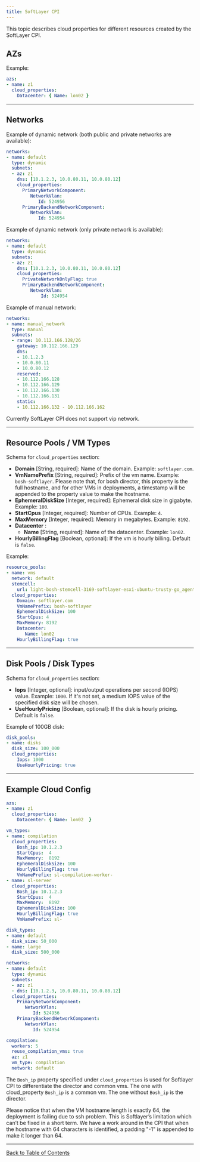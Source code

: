 ```yaml
---
title: SoftLayer CPI
---
```


This topic describes cloud properties for different resources created by the SoftLayer CPI.

## <a id='azs'></a> AZs

Example:

```yaml
azs:
- name: z1
  cloud_properties:
    Datacenter: { Name: lon02 }
```

---
## <a id='networks'></a> Networks

Example of dynamic network (both public and private networks are available):

```yaml
networks:
- name: default
  type: dynamic
  subnets:
  - az: z1
    dns: [10.1.2.3, 10.0.80.11, 10.0.80.12]
    cloud_properties:
      PrimaryNetworkComponent:
         NetworkVlan:
            Id: 524956
      PrimaryBackendNetworkComponent:
         NetworkVlan:
            Id: 524954
```

Example of dynamic network (only private network is available):

```yaml
networks:
- name: default
  type: dynamic
  subnets:
  - az: z1
    dns: [10.1.2.3, 10.0.80.11, 10.0.80.12]
    cloud_properties:
      PrivateNetworkOnlyFlag: true
      PrimaryBackendNetworkComponent:
         NetworkVlan:
             Id: 524954
```

Example of manual network:

```yaml
networks:
- name: manual_network
  type: manual
  subnets:
  - range: 10.112.166.128/26
    gateway: 10.112.166.129
    dns:
    - 10.1.2.3
    - 10.0.80.11
    - 10.0.80.12
    reserved:
    - 10.112.166.128
    - 10.112.166.129
    - 10.112.166.130
    - 10.112.166.131
    static:
    - 10.112.166.132 - 10.112.166.162
```

Currently SoftLayer CPI does not support vip network.

---
## <a id='resource-pools'></a> Resource Pools / VM Types

Schema for `cloud_properties` section:

* **Domain** [String, required]: Name of the domain. Example: `softlayer.com`.
* **VmNamePrefix** [String, required]: Prefix of the vm name. Example: `bosh-softlayer`. Please note that, for bosh director, this property is the full hostname, and for other VMs in deployments, a timestamp will be appended to the property value to make the hostname.
* **EphemeralDiskSize** [Integer, required]: Ephemeral disk size in gigabyte. Example: `100`.
* **StartCpus** [Integer, required]: Number of CPUs. Example: `4`.
* **MaxMemory** [Integer, required]: Memory in megabytes. Example: `8192`.
* **Datacenter** :
    * **Name** [String, required]: Name of the datacenter. Example: `lon02`.
* **HourlyBillingFlag** [Boolean, optional]: If the vm is hourly billing. Default is `false`. 

Example:

```yaml
resource_pools:
- name: vms
  network: default
  stemcell:
    url: light-bosh-stemcell-3169-softlayer-esxi-ubuntu-trusty-go_agent
  cloud_properties:
    Domain: softlayer.com
    VmNamePrefix: bosh-softlayer
    EphemeralDiskSize: 100
    StartCpus: 4
    MaxMemory: 8192
    Datacenter:
       Name: lon02
    HourlyBillingFlag: true
```

---
## <a id='disk-pools'></a> Disk Pools / Disk Types

Schema for `cloud_properties` section:

* **Iops** [Integer, optional]: input/output operations per second (IOPS) value. Example: `1000`. If it's not set, a medium IOPS value of the specified disk size will be chosen.
* **UseHourlyPricing** [Boolean, optional]: If the disk is hourly pricing. Default is `false`.

Example of 100GB disk:

```yaml
disk_pools:
- name: disks
  disk_size: 100_000
  cloud_properties:
    Iops: 1000
    UseHourlyPricing: true
```

---
## <a id='cloud-config'></a> Example Cloud Config

```yaml
azs:
- name: z1
  cloud_properties:
    Datacenter: { Name: lon02  }

vm_types:
- name: compilation
  cloud_properties:
    Bosh_ip: 10.1.2.3
    StartCpus:  4
    MaxMemory:  8192
    EphemeralDiskSize: 100
    HourlyBillingFlag: true
    VmNamePrefix: sl-compilation-worker-
- name: sl-server
  cloud_properties:
    Bosh_ip: 10.1.2.3
    StartCpus:  4
    MaxMemory:  8192
    EphemeralDiskSize: 100
    HourlyBillingFlag: true
    VmNamePrefix: sl-

disk_types:
- name: default
  disk_size: 50_000
- name: large
  disk_size: 500_000

networks:
- name: default
  type: dynamic
  subnets:
  - az: z1
  - dns: [10.1.2.3, 10.0.80.11, 10.0.80.12]
  cloud_properties:
    PrimaryNetworkComponent:
       NetworkVlan:
          Id: 524956
    PrimaryBackendNetworkComponent:
       NetworkVlan:
          Id: 524954

compilation:
  workers: 5
  reuse_compilation_vms: true
  az: z1
  vm_type: compilation
  network: default
```

The ``Bosh_ip`` property specified under ``cloud_properties`` is used for Softlayer CPI to differentiate the director and common vms. The one with cloud_property ``Bosh_ip`` is a common vm. The one without ``Bosh_ip`` is the director.

Please notice that when the VM hostname length is exactly 64, the deployment is failing due to ssh problem. This is Softlayer’s limitation which can’t be fixed in a short term. We have a work around in the CPI that when the hostname with 64 characters is identified, a padding "-1" is appended to make it longer than 64.

---
[Back to Table of Contents](index.html#cpi-config)

